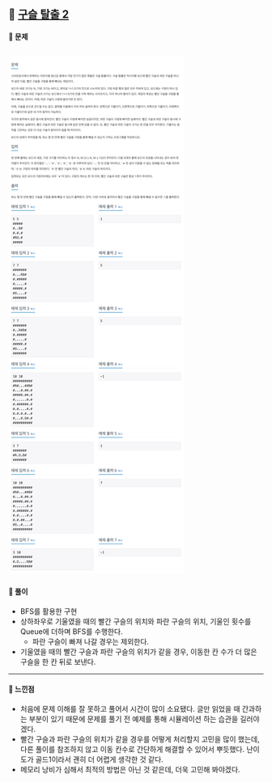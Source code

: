 ## 📖 [구슬 탈출 2](https://www.acmicpc.net/problem/13460)
#### 📍 문제
![img](./assets/13460_구슬탈출2.png)
---
#### 📍 풀이
- BFS를 활용한 구현
- 상하좌우로 기울였을 때의 빨간 구슬의 위치와 파란 구슬의 위치, 기울인 횟수를 Queue에 더하며 BFS를 수행한다.
  - 파란 구슬이 빠져 나갈 경우는 제외한다.
- 기울였을 때의 빨간 구슬과 파란 구슬의 위치가 같을 경우, 이동한 칸 수가 더 많은 구슬을 한 칸 뒤로 보낸다. 
---
#### 📍 느낀점
- 처음에 문제 이해를 잘 못하고 풀어서 시간이 많이 소요됐다. 글만 읽었을 때 간과하는 부분이 있기 때문에 문제를 풀기 전 예제를 통해 시뮬레이션 하는 습관을 길러야겠다.
- 빨간 구슬과 파란 구슬의 위치가 같을 경우를 어떻게 처리할지 고민을 많이 했는데, 다른 풀이를 참조하지 않고 이동 칸수로 간단하게 해결할 수 있어서 뿌듯했다. 난이도가 골드1이라서 괜히 더 어렵게 생각한 것 같다.
- 메모리 낭비가 심해서 최적의 방법은 아닌 것 같은데, 더욱 고민해 봐야겠다.